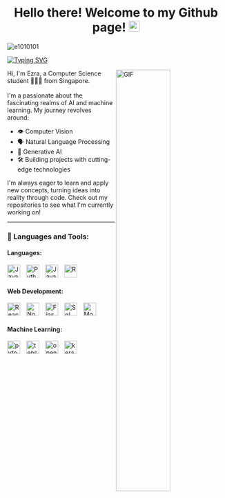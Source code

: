<div align="center">
   <h1>Hello there! Welcome to my Github page! <img src="https://media.giphy.com/media/hvRJCLFzcasrR4ia7z/giphy.gif" width="25px"> 
   </h1>
</div>
<p align="left"> <img src="https://komarev.com/ghpvc/?username=e1010101&label=Profile%20views&color=brightgreen&style=flat" alt="e1010101" /> </p>

[![Typing SVG](https://readme-typing-svg.demolab.com/?lines=Hey+There!🍕;Diving+deep+into+Deep+Learning...👷🏻‍♂️)](https://git.io/typing-svg)

<img align="right" alt="GIF" src= "./Retro.gif" width="50%" />
<p align = "left" width="50%">
Hi, I'm Ezra, a Computer Science student 👨🏻‍💻 from Singapore.<br>
<br>
I'm a passionate about the fascinating realms of AI and machine learning. My journey revolves around:

- 👁️ Computer Vision
- 🗣️ Natural Language Processing
- 🎨 Generative AI
- 🛠️ Building projects with cutting-edge technologies

I'm always eager to learn and apply new concepts, turning ideas into reality through code. Check out my repositories to see what I'm currently working on!
<br>
</p>

---
<h3 align="left">🧰 Languages and Tools:</h3>
<h4 align="left">Languages:</h4>
<p align="left">
<img alt="Java" width="30px" style="padding-right:10px;" src="https://cdn.jsdelivr.net/gh/devicons/devicon/icons/java/java-original.svg" />
<img alt="Python" width="30px" style="padding-right:10px;" src="https://cdn.jsdelivr.net/gh/devicons/devicon/icons/python/python-original.svg" />
<img alt="JavaScript" width="30px" style="padding-right:10px;" src="https://cdn.jsdelivr.net/gh/devicons/devicon/icons/javascript/javascript-plain.svg" />
<img alt="R" width="30px" style="padding-right:10px;" src="https://cdn.jsdelivr.net/gh/devicons/devicon@latest/icons/r/r-original.svg"/>
<br clear="left"/>
</p>

<h4 align="left">Web Development:</h4>
<p align="left">
<img alt="React" width="30px" style="padding-right:10px;" src="https://cdn.jsdelivr.net/gh/devicons/devicon/icons/react/react-original.svg" />
<img alt="NodeJS" width="30px" style="padding-right:10px;" src="https://cdn.jsdelivr.net/gh/devicons/devicon/icons/nodejs/nodejs-original.svg" />
<img alt="Flask" width="30px" style="padding-right:10px;" src="https://cdn.jsdelivr.net/gh/devicons/devicon@latest/icons/flask/flask-original-wordmark.svg" />
<img alt="Sql" width="30px" style="padding-right:10px;" src="https://cdn.jsdelivr.net/gh/devicons/devicon@latest/icons/mysql/mysql-original-wordmark.svg" />
<img alt="MongoDB" width="30px" style="padding-right:10px;" src="https://cdn.jsdelivr.net/gh/devicons/devicon@latest/icons/mongodb/mongodb-original-wordmark.svg" />
<br clear="left"/>
</p>

<h4 align="left">Machine Learning:</h4>
<p align="left">
<img alt="pytorch" width="30px" style="padding-right:10px;" src="https://cdn.jsdelivr.net/gh/devicons/devicon@latest/icons/pytorch/pytorch-original.svg" />
<img alt="tensorflow" width="30px" style="padding-right:10px;" src="https://cdn.jsdelivr.net/gh/devicons/devicon@latest/icons/tensorflow/tensorflow-original.svg" />
<img alt="opencv" width="30px" style="padding-right:10px;" src="https://cdn.jsdelivr.net/gh/devicons/devicon@latest/icons/opencv/opencv-original.svg" />
<img alt="keras" width="30px" style="padding-right:10px;" src="https://cdn.jsdelivr.net/gh/devicons/devicon@latest/icons/keras/keras-original.svg" />
<br clear="left"/>
</p>
